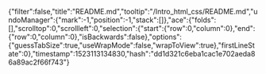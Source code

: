 {"filter":false,"title":"README.md","tooltip":"/Intro_html_css/README.md","undoManager":{"mark":-1,"position":-1,"stack":[]},"ace":{"folds":[],"scrolltop":0,"scrollleft":0,"selection":{"start":{"row":0,"column":0},"end":{"row":0,"column":0},"isBackwards":false},"options":{"guessTabSize":true,"useWrapMode":false,"wrapToView":true},"firstLineState":0},"timestamp":1523113134830,"hash":"dd1d321c6eba1cac1e702aeda86a89ac2f66f743"}